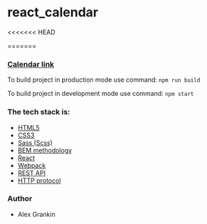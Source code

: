 # react_calendar

<<<<<<< HEAD

=======

### [Calendar link](https://calendar-react-gas.netlify.app/)

To build project in production mode use command: `npm run build`

To build project in development mode use command: `npm start`


### The tech stack is:

- [HTML5](https://en.wikipedia.org/wiki/HTML5)
- [CSS3](https://en.wikipedia.org/wiki/CSS)
- [Sass (Scss)](https://sass-lang.com/)
- [BEM methodology](https://en.bem.info/methodology/)
- [React](https://reactjs.org/)
- [Webpack](https://webpack.js.org/)
- [REST API](https://en.wikipedia.org/wiki/Representational_state_transfer)
- [HTTP protocol](https://en.wikipedia.org/wiki/Hypertext_Transfer_Protocol)


### Author

- Alex Grankin


